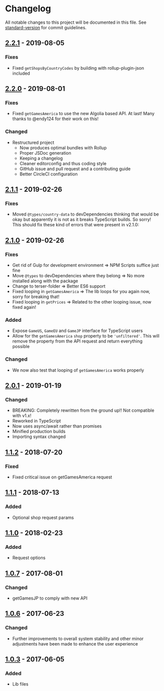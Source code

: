 # Changelog

All notable changes to this project will be documented in this file. See [standard-version](https://github.com/conventional-changelog/standard-version) for commit guidelines.

## [2.2.1] - 2019-08-05
### Fixes
- Fixed `getShopsByCountryCodes` by building with rollup-plugin-json included

## [2.2.0] - 2019-08-01
### Fixes
- Fixed `getGamesAmerica` to use the new Algolia based API. At last! Many thanks to @endy124 for their work on this!

### Changed
- Restructured project
  - Now produces optimal bundles with Rollup
  - Proper JSDoc generation
  - Keeping a changelog
  - Cleaner editorconfig and thus coding style
  - GitHub issue and pull request and a contributing guide
  - Better CircleCI configuration

## [2.1.1] - 2019-02-26
### Fixes
- Moved `@types/country-data` to devDependencies thinking that would be okay but apparently it is not as it breaks TypeScript builds. So sorry! This should fix these kind of errors that were present in v2.1.0:

## [2.1.0] - 2019-02-26
### Fixes
- Get rid of Gulp for development environment => NPM Scripts suffice just fine
- Move `@types` to devDependencies where they belong => No more installed along with the package
- Change to terser-folder => Better ES6 support
- Fixed looping in `getGamesAmerica` => The lib loops for you again now, sorry for breaking that!
- Fixed looping in `getPrices` => Related to the other looping issue, now fixed again!

### Added
- Expose `GameUS`, `GameEU` and `GameJP` interface for TypeScript users
- Allow for the `getGamesAmerica` `shop` property to be `'unfiltered'`. This will remove the property from the API request and return everything possible

### Changed
- We now also test that looping of `getGamesAmerica` works properly

## [2.0.1] - 2019-01-19
### Changed
- BREAKING: Completely rewritten from the ground up!! Not compatible with v1.x!
- Reworked in TypeScript
- Now uses async/await rather than promises
- Minified production builds
- Importing syntax changed

## [1.1.2] - 2018-07-20
### Fixed
- Fixed critical issue on getGamesAmerica request

## [1.1.1] - 2018-07-13
### Added
- Optional shop request params

## [1.1.0] - 2018-02-23
### Added
- Request options

## [1.0.7] - 2017-08-01
### Changed
- getGamesJP to comply with new API

## [1.0.6] - 2017-06-23
### Changed
- Further improvements to overall system stability and other minor adjustments have been made to enhance the user experience

## [1.0.3] - 2017-06-05
### Added
- Lib files

[2.2.1]: https://github.com/lmmfranco/nintendo-switch-eshop/compare/2.2.0...2.2.1
[2.2.0]: https://github.com/lmmfranco/nintendo-switch-eshop/compare/2.1.1...2.2.0
[2.1.1]: https://github.com/lmmfranco/nintendo-switch-eshop/compare/2.1.0...2.1.1
[2.1.0]: https://github.com/lmmfranco/nintendo-switch-eshop/compare/2.0.1...2.1.0
[2.0.1]: https://github.com/lmmfranco/nintendo-switch-eshop/compare/1.1.2...2.0.1
[1.1.2]: https://github.com/lmmfranco/nintendo-switch-eshop/compare/1.1.1...1.1.2
[1.1.1]: https://github.com/lmmfranco/nintendo-switch-eshop/compare/1.1.0...1.1.1
[1.1.0]: https://github.com/lmmfranco/nintendo-switch-eshop/compare/1.0.7...1.1.0
[1.0.7]: https://github.com/lmmfranco/nintendo-switch-eshop/compare/1.0.6...1.0.7
[1.0.6]: https://github.com/lmmfranco/nintendo-switch-eshop/compare/1.0.3...1.0.6
[1.0.3]: https://github.com/lmmfranco/nintendo-switch-eshop/releases/tag/1.0.3